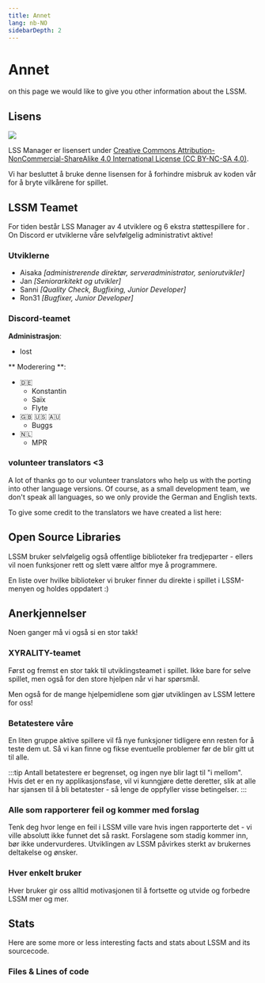 ```yaml
---
title: Annet
lang: nb-NO
sidebarDepth: 2
---
```


# Annet

on this page we would like to give you other information about the LSSM.

## Lisens
[![](https://mirrors.creativecommons.org/presskit/buttons/88x31/svg/by-nc-sa.eu.svg)][license]


LSS Manager er lisensert under [Creative Commons Attribution-NonCommercial-ShareAlike 4.0 International License (CC BY-NC-SA 4.0)][license].

Vi har besluttet å bruke denne lisensen for å forhindre misbruk av koden vår for å bryte vilkårene for spillet.

## LSSM Teamet
For tiden består LSS Manager av 4 utviklere og 6 ekstra støttespillere for <discord/>. On Discord er utviklerne våre selvfølgelig administrativt aktive!

### Utviklerne
* Aisaka *[administrerende direktør, serveradministrator, seniorutvikler]*
* Jan *[Seniorarkitekt og utvikler]*
* Sanni *[Quality Check, Bugfixing, Junior Developer]*
* Ron31 *[Bugfixer, Junior Developer]*

### Discord-teamet
**Administrasjon**:
* lost

** Moderering **:
* 🇩🇪
    * Konstantin
    * Saïx
    * Flyte
* 🇬🇧 🇺🇸 🇦🇺
    * Buggs
* 🇳🇱
    * MPR

### volunteer translators <3
A lot of thanks go to our volunteer translators who help us with the porting into other language versions. Of course, as a small development team, we don't speak all languages, so we only provide the German and English texts.

To give some credit to the translators we have created a list here:
<translators/>

## Open Source Libraries
LSSM bruker selvfølgelig også offentlige biblioteker fra tredjeparter - ellers vil noen funksjoner rett og slett være altfor mye å programmere.

En liste over hvilke biblioteker vi bruker finner du direkte i spillet i LSSM-menyen og holdes oppdatert :)

## Anerkjennelser
Noen ganger må vi også si en stor takk!

### XYRALITY-teamet
Først og fremst en stor takk til utviklingsteamet i spillet. Ikke bare for selve spillet, men også for den store hjelpen når vi har spørsmål.

Men også for de mange hjelpemidlene som gjør utviklingen av LSSM lettere for oss!

### Betatestere våre
En liten gruppe aktive spillere vil få nye funksjoner tidligere enn resten for å teste dem ut. Så vi kan finne og fikse eventuelle problemer før de blir gitt ut til alle.

:::tip
Antall betatestere er begrenset, og ingen nye blir lagt til "i mellom". Hvis det er en ny applikasjonsfase, vil vi kunngjøre dette deretter, slik at alle har sjansen til å bli betatester - så lenge de oppfyller visse betingelser.
:::

### Alle som rapporterer feil og kommer med forslag
Tenk deg hvor lenge en feil i LSSM ville vare hvis ingen rapporterte det - vi ville absolutt ikke funnet det så raskt. Forslagene som stadig kommer inn, bør ikke undervurderes. Utviklingen av LSSM påvirkes sterkt av brukernes deltakelse og ønsker.

### Hver enkelt bruker
Hver bruker gir oss alltid motivasjonen til å fortsette og utvide og forbedre LSSM mer og mer.

## Stats

Here are some more or less interesting facts and stats about LSSM and its sourcecode.

### Files & Lines of code

<stats-cloc/>

[license]: https://creativecommons.org/licenses/by-nc-sa/4.0/deed.no
